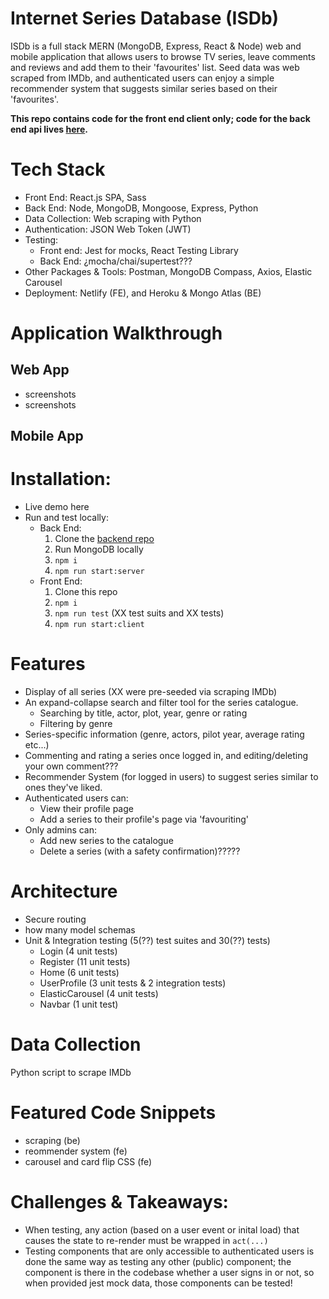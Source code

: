 # Internet Series Database (ISDb)
ISDb is a full stack MERN (MongoDB, Express, React & Node) web and mobile application that allows users to browse TV series, leave comments and reviews and add them to their 'favourites' list. Seed data was web scraped from IMDb, and authenticated users can enjoy a simple recommender system that suggests similar series based on their 'favourites'.

**This repo contains code for the front end client only; code for the back end api lives [here](https://github.com/emilydaykin/Internet-Series-Database-API).**

# Tech Stack
- Front End: React.js SPA, Sass
- Back End: Node, MongoDB, Mongoose, Express, Python
- Data Collection: Web scraping with Python
- Authentication: JSON Web Token (JWT)
- Testing: 
  - Front end: Jest for mocks, React Testing Library
  - Back End: ¿mocha/chai/supertest???
- Other Packages & Tools: Postman, MongoDB Compass, Axios, Elastic Carousel
- Deployment: Netlify (FE), and Heroku & Mongo Atlas (BE)

# Application Walkthrough
## Web App
- screenshots
- screenshots
## Mobile App

# Installation:
- Live demo here
- Run and test locally:
  - Back End:
    1. Clone the [backend repo](https://github.com/emilydaykin/Internet-Series-Database-API)
    2. Run MongoDB locally
    3. `npm i` 
    4. `npm run start:server`
  - Front End: 
    1. Clone this repo
    2. `npm i`
    3. `npm run test` (XX test suits and XX tests)
    4. `npm run start:client`

# Features
- Display of all series (XX were pre-seeded via scraping IMDb)
- An expand-collapse search and filter tool for the series catalogue.
  - Searching by title, actor, plot, year, genre or rating
  - Filtering by genre
- Series-specific information (genre, actors, pilot year, average rating etc...)
- Commenting and rating a series once logged in, and editing/deleting your own comment???
- Recommender System (for logged in users) to suggest series similar to ones they've liked. 
- Authenticated users can:
  - View their profile page
  - Add a series to their profile's page via 'favouriting'
- Only admins can:
  - Add new series to the catalogue
  - Delete a series (with a safety confirmation)?????

# Architecture
- Secure routing
- how many model schemas
- Unit & Integration testing (5(??) test suites and 30(??) tests)
  - Login (4 unit tests)
  - Register (11 unit tests)
  - Home (6 unit tests)
  - UserProfile (3 unit tests & 2 integration tests)
  - ElasticCarousel (4 unit tests)
  - Navbar (1 unit test)

# Data Collection
Python script to scrape IMDb

# Featured Code Snippets
- scraping (be)
- reommender system (fe)
- carousel and card flip CSS (fe)

# Challenges & Takeaways:
- When testing, any action (based on a user event or inital load) that causes the state to re-render must be wrapped in `act(...)`
- Testing components that are only accessible to authenticated users is done the same way as testing any other (public) component; the component is there in the codebase whether a user signs in or not, so when provided jest mock data, those components can be tested!